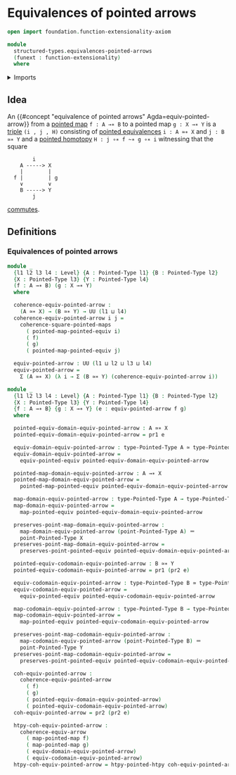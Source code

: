 # Equivalences of pointed arrows

```agda
open import foundation.function-extensionality-axiom

module
  structured-types.equivalences-pointed-arrows
  (funext : function-extensionality)
  where
```

<details><summary>Imports</summary>

```agda
open import foundation.dependent-pair-types
open import foundation.equivalences funext
open import foundation.equivalences funext-arrows
open import foundation.function-types funext
open import foundation.identity-types funext
open import foundation.universe-levels

open import structured-types.commuting-squares-of-pointed-maps funext
open import structured-types.pointed-equivalences funext
open import structured-types.pointed-homotopies funext
open import structured-types.pointed-maps funext
open import structured-types.pointed-types
```

</details>

## Idea

An {{#concept "equivalence of pointed arrows" Agda=equiv-pointed-arrow}} from a
[pointed map](structured-types.pointed-maps.md) `f : A →∗ B` to a pointed map
`g : X →∗ Y` is a [triple](foundation.dependent-pair-types.md) `(i , j , H)`
consisting of [pointed equivalences](structured-types.pointed-equivalences.md)
`i : A ≃∗ X` and `j : B ≃∗ Y` and a
[pointed homotopy](structured-types.pointed-homotopies.md)
`H : j ∘∗ f ~∗ g ∘∗ i` witnessing that the square

```text
        i
    A -----> X
    |        |
  f |        | g
    ∨        ∨
    B -----> Y
        j
```

[commutes](structured-types.commuting-squares-of-pointed-maps.md).

## Definitions

### Equivalences of pointed arrows

```agda
module _
  {l1 l2 l3 l4 : Level} {A : Pointed-Type l1} {B : Pointed-Type l2}
  {X : Pointed-Type l3} {Y : Pointed-Type l4}
  (f : A →∗ B) (g : X →∗ Y)
  where

  coherence-equiv-pointed-arrow :
    (A ≃∗ X) → (B ≃∗ Y) → UU (l1 ⊔ l4)
  coherence-equiv-pointed-arrow i j =
    coherence-square-pointed-maps
      ( pointed-map-pointed-equiv i)
      ( f)
      ( g)
      ( pointed-map-pointed-equiv j)

  equiv-pointed-arrow : UU (l1 ⊔ l2 ⊔ l3 ⊔ l4)
  equiv-pointed-arrow =
    Σ (A ≃∗ X) (λ i → Σ (B ≃∗ Y) (coherence-equiv-pointed-arrow i))

module _
  {l1 l2 l3 l4 : Level} {A : Pointed-Type l1} {B : Pointed-Type l2}
  {X : Pointed-Type l3} {Y : Pointed-Type l4}
  {f : A →∗ B} {g : X →∗ Y} (e : equiv-pointed-arrow f g)
  where

  pointed-equiv-domain-equiv-pointed-arrow : A ≃∗ X
  pointed-equiv-domain-equiv-pointed-arrow = pr1 e

  equiv-domain-equiv-pointed-arrow : type-Pointed-Type A ≃ type-Pointed-Type X
  equiv-domain-equiv-pointed-arrow =
    equiv-pointed-equiv pointed-equiv-domain-equiv-pointed-arrow

  pointed-map-domain-equiv-pointed-arrow : A →∗ X
  pointed-map-domain-equiv-pointed-arrow =
    pointed-map-pointed-equiv pointed-equiv-domain-equiv-pointed-arrow

  map-domain-equiv-pointed-arrow : type-Pointed-Type A → type-Pointed-Type X
  map-domain-equiv-pointed-arrow =
    map-pointed-equiv pointed-equiv-domain-equiv-pointed-arrow

  preserves-point-map-domain-equiv-pointed-arrow :
    map-domain-equiv-pointed-arrow (point-Pointed-Type A) ＝
    point-Pointed-Type X
  preserves-point-map-domain-equiv-pointed-arrow =
    preserves-point-pointed-equiv pointed-equiv-domain-equiv-pointed-arrow

  pointed-equiv-codomain-equiv-pointed-arrow : B ≃∗ Y
  pointed-equiv-codomain-equiv-pointed-arrow = pr1 (pr2 e)

  equiv-codomain-equiv-pointed-arrow : type-Pointed-Type B ≃ type-Pointed-Type Y
  equiv-codomain-equiv-pointed-arrow =
    equiv-pointed-equiv pointed-equiv-codomain-equiv-pointed-arrow

  map-codomain-equiv-pointed-arrow : type-Pointed-Type B → type-Pointed-Type Y
  map-codomain-equiv-pointed-arrow =
    map-pointed-equiv pointed-equiv-codomain-equiv-pointed-arrow

  preserves-point-map-codomain-equiv-pointed-arrow :
    map-codomain-equiv-pointed-arrow (point-Pointed-Type B) ＝
    point-Pointed-Type Y
  preserves-point-map-codomain-equiv-pointed-arrow =
    preserves-point-pointed-equiv pointed-equiv-codomain-equiv-pointed-arrow

  coh-equiv-pointed-arrow :
    coherence-equiv-pointed-arrow
      ( f)
      ( g)
      ( pointed-equiv-domain-equiv-pointed-arrow)
      ( pointed-equiv-codomain-equiv-pointed-arrow)
  coh-equiv-pointed-arrow = pr2 (pr2 e)

  htpy-coh-equiv-pointed-arrow :
    coherence-equiv-arrow
      ( map-pointed-map f)
      ( map-pointed-map g)
      ( equiv-domain-equiv-pointed-arrow)
      ( equiv-codomain-equiv-pointed-arrow)
  htpy-coh-equiv-pointed-arrow = htpy-pointed-htpy coh-equiv-pointed-arrow
```
